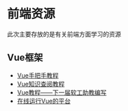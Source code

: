 # 前端资源

此次主要存放的是有关前端方面学习的资源



## Vue框架

- [Vue手把手教程]([https://cn.vuejs.org/v2/guide/#Vue-js-%E6%98%AF%E4%BB%80%E4%B9%88](https://cn.vuejs.org/v2/guide/#Vue-js-是什么))
- [Vue知识查阅教程](https://www.runoob.com/vue3/vue3-tutorial.html)
- [Vue教程——下一届软工助教编写](https://super-buaa-2021.github.io/Vuebook/)
- [在线运行Vue的平台](https://zewanhuang.github.io/vue-online/)

